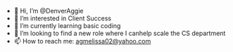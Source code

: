 - 👋 Hi, I’m @DenverAggie
- 👀 I’m interested in Client Success
- 🌱 I’m currently learning basic coding
- 💞️ I’m looking to find a new role where I canhelp scale the CS department
- 📫 How to reach me: agmelissa02@yahoo.com

<!---
DenverAggie/DenverAggie is a ✨ special ✨ repository because its `README.md` (this file) appears on your GitHub profile.
You can click the Preview link to take a look at your changes.
--->
